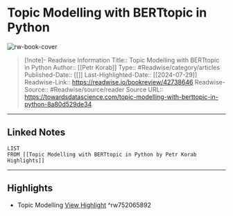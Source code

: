 # Topic Modelling with BERTtopic in Python

![rw-book-cover](https://readwise-assets.s3.amazonaws.com/static/images/article4.6bc1851654a0.png)
<br>
>[!note]- Readwise Information
>Title:: Topic Modelling with BERTtopic in Python
>Author:: [[Petr Korab]]
>Type:: #Readwise/category/articles
>Published-Date:: [[]]
>Last-Highlighted-Date:: [[2024-07-29]]
>Readwise-Link:: https://readwise.io/bookreview/42738646
>Readwise-Source:: #Readwise/source/reader
>Source URL:: https://towardsdatascience.com/topic-modelling-with-berttopic-in-python-8a80d529de34
--- 

## Linked Notes
```dataview
LIST
FROM [[Topic Modelling with BERTtopic in Python by Petr Korab Highlights]]
```

---

## Highlights
- Topic Modelling [View Highlight](https://readwise.io/open/752065892) ^rw752065892
